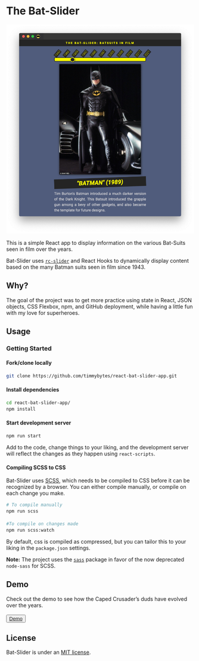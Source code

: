 # The Bat-Slider

![The Bat-Slider Screenshot](./src/img/bat-slider-screenshot.png)

This is a simple React app to display information on the various Bat-Suits seen in film over the years.

Bat-Slider uses [`rc-slider`](https://github.com/react-component/slider) and React Hooks to dynamically display content based on the many Batman suits seen in film since 1943.

## Why?

The goal of the project was to get more practice using state in React, JSON objects, CSS Flexbox, npm, and GitHub deployment, while having a little fun with my love for superheroes.

## Usage

### Getting Started

#### Fork/clone locally

```sh
git clone https://github.com/timmybytes/react-bat-slider-app.git
```

#### Install dependencies

```sh
cd react-bat-slider-app/
npm install
```

#### Start development server

```sh
npm run start
```

Add to the code, change things to your liking, and the development server will reflect the changes as they happen using `react-scripts`.

#### Compiling SCSS to CSS

Bat-Slider uses [SCSS](https://github.com/timmybytes/react-bat-slider-app.git), which needs to be compiled to CSS before it can be recognized by a browser. You can either compile manually, or compile on each change you make.

```sh
# To compile manually
npm run scss

#To compile on changes made
npm run scss:watch
```

By default, css is compiled as compressed, but you can tailor this to your liking in the `package.json` settings.

**Note:** The project uses the [`sass`](https://www.npmjs.com/package/sass) package in favor of the now deprecated `node-sass` for SCSS.

## Demo

Check out the demo to see how the Caped Crusader’s duds have evolved over the years.
<br /><br /> <button>
[Demo](https://timmybytes.github.io/react-bat-slider-app/)
</button>

## License

Bat-Slider is under an [MIT license](./LICENSE.md).

